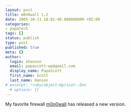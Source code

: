 ```yaml
---
layout: post
title: m0n0wall 1.2
date: 2005-10-11 18:01:40.000000000 +02:00
categories:
- papatech
tags: []
status: publish
type: post
published: true
meta: {}
author:
  login: shanson
  email: papascott-wp@gmail.com
  display_name: PapaScott
  first_name: Scott
  last_name: Hanson
# excerpt: !ruby/object:Hpricot::Doc
  # options: {}
---
```

<p>My favorite firewall <a href="http://m0n0.ch/wall/downloads.php">m0n0wall</a> has released a new version.</p>
